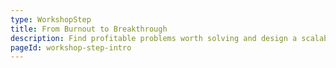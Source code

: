 ```yaml
---
type: WorkshopStep
title: From Burnout to Breakthrough
description: Find profitable problems worth solving and design a scalable offer idea that "actually" sells in this live 2.5-hour workshop
pageId: workshop-step-intro
---
```


